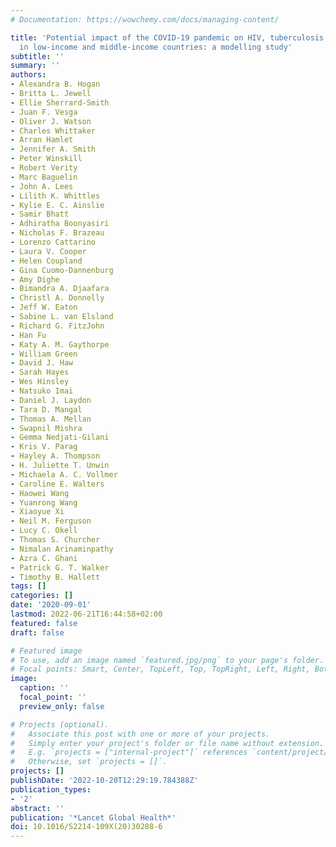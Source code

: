 ```yaml
---
# Documentation: https://wowchemy.com/docs/managing-content/

title: 'Potential impact of the COVID-19 pandemic on HIV, tuberculosis, and malaria
  in low-income and middle-income countries: a modelling study'
subtitle: ''
summary: ''
authors:
- Alexandra B. Hogan
- Britta L. Jewell
- Ellie Sherrard-Smith
- Juan F. Vesga
- Oliver J. Watson
- Charles Whittaker
- Arran Hamlet
- Jennifer A. Smith
- Peter Winskill
- Robert Verity
- Marc Baguelin
- John A. Lees
- Lilith K. Whittles
- Kylie E. C. Ainslie
- Samir Bhatt
- Adhiratha Boonyasiri
- Nicholas F. Brazeau
- Lorenzo Cattarino
- Laura V. Cooper
- Helen Coupland
- Gina Cuomo-Dannenburg
- Amy Dighe
- Bimandra A. Djaafara
- Christl A. Donnelly
- Jeff W. Eaton
- Sabine L. van Elsland
- Richard G. FitzJohn
- Han Fu
- Katy A. M. Gaythorpe
- William Green
- David J. Haw
- Sarah Hayes
- Wes Hinsley
- Natsuko Imai
- Daniel J. Laydon
- Tara D. Mangal
- Thomas A. Mellan
- Swapnil Mishra
- Gemma Nedjati-Gilani
- Kris V. Parag
- Hayley A. Thompson
- H. Juliette T. Unwin
- Michaela A. C. Vollmer
- Caroline E. Walters
- Haowei Wang
- Yuanrong Wang
- Xiaoyue Xi
- Neil M. Ferguson
- Lucy C. Okell
- Thomas S. Churcher
- Nimalan Arinaminpathy
- Azra C. Ghani
- Patrick G. T. Walker
- Timothy B. Hallett
tags: []
categories: []
date: '2020-09-01'
lastmod: 2022-06-21T16:44:58+02:00
featured: false
draft: false

# Featured image
# To use, add an image named `featured.jpg/png` to your page's folder.
# Focal points: Smart, Center, TopLeft, Top, TopRight, Left, Right, BottomLeft, Bottom, BottomRight.
image:
  caption: ''
  focal_point: ''
  preview_only: false

# Projects (optional).
#   Associate this post with one or more of your projects.
#   Simply enter your project's folder or file name without extension.
#   E.g. `projects = ["internal-project"]` references `content/project/deep-learning/index.md`.
#   Otherwise, set `projects = []`.
projects: []
publishDate: '2022-10-20T12:29:19.784388Z'
publication_types:
- '2'
abstract: ''
publication: '*Lancet Global Health*'
doi: 10.1016/S2214-109X(20)30288-6
---
```

